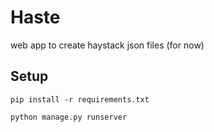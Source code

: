 # Haste
web app to create haystack json files (for now)

## Setup
`pip install -r requirements.txt`

`python manage.py runserver`
